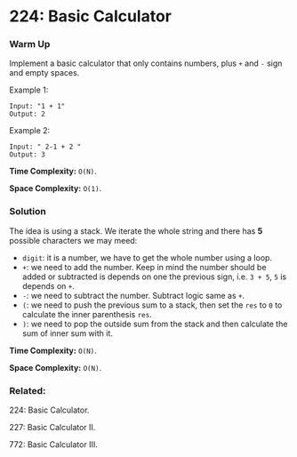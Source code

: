 # 224: Basic Calculator

### Warm Up
Implement a basic calculator that only contains numbers, plus `+` and `-` sign and empty spaces.

Example 1:
```
Input: "1 + 1"
Output: 2
```
Example 2:
```
Input: " 2-1 + 2 "
Output: 3
```
**Time Complexity:** `O(N)`.

**Space Complexity:** `O(1)`.

### Solution
The idea is using a stack. We iterate the whole string and there has **5** possible characters we may meed:
* `digit`: it is a number, we have to get the whole number using a loop.
* `+`: we need to add the number. Keep in mind the number should be added or subtracted is depends on one the previous sign, i.e. `3 + 5`, `5` is depends on `+`.
* `-`: we need to subtract the number. Subtract logic same as `+`.
* `(`: we need to push the previous sum to a stack, then set the `res` to `0` to calculate the inner parenthesis `res`.
* `)`: we need to pop the outside sum from the stack and then calculate the sum of inner sum with it.

**Time Complexity:** `O(N)`.

**Space Complexity:** `O(N)`.

### Related: 
224: Basic Calculator.

227: Basic Calculator II.

772: Basic Calculator III.
